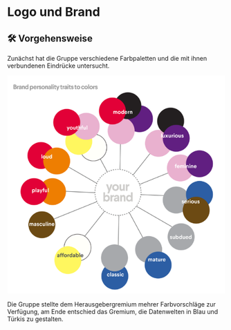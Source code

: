 # Logo und Brand

## 🛠 Vorgehensweise

Zunächst hat die Gruppe verschiedene Farbpaletten und die mit ihnen verbundenen Eindrücke untersucht.

 

![](../.gitbook/assets/image.png)

Die Gruppe stellte dem Herausgebergremium mehrer Farbvorschläge zur Verfügung, am Ende entschied das Gremium, die Datenwelten in Blau  und Türkis zu gestalten. 



